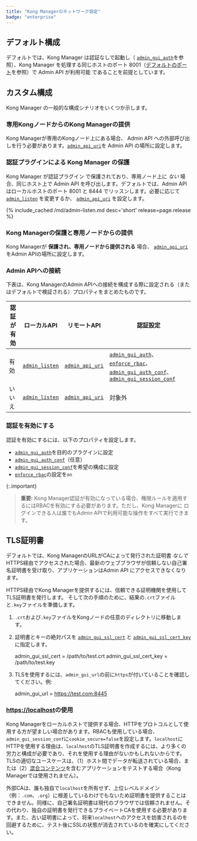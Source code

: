 ```yaml
---
title: "Kong Managerのネットワーク設定"
badge: "enterprise"
---
```

デフォルト構成
-------

デフォルトでは、Kong Manager は認証なしで起動し（
[`admin_gui_auth`](/gateway/{{page.release}}/reference/configuration/#admin_gui_auth)を参照）、Kong Manager を処理する同じホストのポート 8001（[デフォルトのポート](/gateway/{{page.release}}/production/networking/default-ports/)を参照）で Admin API が利用可能
であることを前提としています。

カスタム構成
------

Kong Manager の一般的な構成シナリオをいくつか示します。

### 専用KongノードからのKong Managerの提供

Kong Managerが専用のKongノード上にある場合、
Admin API への外部呼び出しを行う必要があります。[`admin_api_uri`](/gateway/{{page.release}}/reference/configuration/#admin_api_uri)を
Admin API の場所に設定します。

### 認証プラグインによる Kong Manager の保護

Kong Manager が認証プラグイン
で保護されており、専用ノード上に *ない* 場合、同じホスト上で Admin API
を呼び出します。デフォルトでは、Admin API はローカルホストのポート 8001 と 
8444 でリッスンします。必要に応じて [`admin_listen`](/gateway/{{page.release}}/reference/configuration/#admin_listen) を変更するか、
[`admin_api_uri`](/gateway/{{page.release}}/reference/configuration/#admin_api_uri) を設定します。

{% include_cached /md/admin-listen.md desc='short' release=page.release %}

### Kong Managerの保護と専用ノードからの提供

Kong Managerが **保護され、専用ノードから提供される** 場合、
[`admin_api_uri`](/gateway/{{page.release}}/reference/configuration/#admin_api_uri)をAdmin APIの場所に設定します。

### Admin APIへの接続

下表は、Kong ManagerのAdmin APIへの接続を構成する際に設定される（またはデフォルトで検証される）プロパティをまとめたものです。

| 認証が有効 |                                 ローカルAPI                                 |                                 リモートAPI                                  |                                                                                                                                                                 認証設定                                                                                                                                                                  |
|-------|-------------------------------------------------------------------------|--------------------------------------------------------------------------|---------------------------------------------------------------------------------------------------------------------------------------------------------------------------------------------------------------------------------------------------------------------------------------------------------------------------------------|
| 有効    | [`admin_listen`](/gateway/{{page.release}}/reference/configuration/#admin_listen) | [`admin_api_uri`](/gateway/{{page.release}}/reference/configuration/#admin_api_uri) | [`admin_gui_auth`](/gateway/{{page.release}}/reference/configuration/#admin_gui_auth)、 [`enforce_rbac`](/gateway/{{page.release}}/reference/configuration/#enforce_rbac)、 [`admin_gui_auth_conf`](/gateway/{{page.release}}/reference/configuration/#admin_gui_auth_conf)、 [`admin_gui_session_conf`](/gateway/{{page.release}}/reference/configuration/#admin_gui_session_conf) |
| いいえ   | [`admin_listen`](/gateway/{{page.release}}/reference/configuration/#admin_listen) | [`admin_api_uri`](/gateway/{{page.release}}/reference/configuration/#admin_api_uri) | 対象外                                                                                                                                                                                                                                                                                                                                   |

### 認証を有効にする

認証を有効にするには、以下のプロパティを設定します。

* [`admin_gui_auth`](/gateway/{{page.release}}/reference/configuration/#admin_gui_auth)を目的のプラグインに設定
* [`admin_gui_auth_conf`](/gateway/{{page.release}}/reference/configuration/#admin_gui_auth_conf)（任意）
* [`admin_gui_session_conf`](/gateway/{{page.release}}/reference/configuration/#admin_gui_session_conf)を希望の構成に設定
* [`enforce_rbac`](/gateway/{{page.release}}/reference/configuration/#enforce_rbac)の設定を`on`

{:.important}
> 
> **重要:** Kong Manager認証が有効になっている場合、権限ルールを適用するにはRBACを有効にする必要があります。ただし、Kong Managerに
> ログインできる人は誰でもAdmin APIで利用可能な操作をすべて実行できます。

TLS証明書
------

デフォルトでは、Kong ManagerのURLがCAによって発行された証明書 *なしで* HTTPS経由でアクセスされた場合、最新のウェブブラウザが信頼しない自己署名証明書を受け取り、アプリケーションはAdmin API にアクセスできなくなります。

HTTPS経由でKong Managerを提供するには、信頼できる証明機関を使用してTLS証明書を発行します。
そして次の手順のために、結果の`.crt`ファイルと`.key`ファイルを準備します。

1. `.crt`および`.key`ファイルをKongノードの任意のディレクトリに移動します。

2. 証明書とキーの絶対パスを [`admin_gui_ssl_cert`](/gateway/{{page.release}}/reference/configuration/#admin_gui_ssl_cert) と [`admin_gui_ssl_cert_key`](/gateway/{{page.release}}/reference/configuration/#admin_gui_ssl_cert_key) に指定します。

    admin_gui_ssl_cert = /path/to/test.crt
    admin_gui_ssl_cert_key = /path/to/test.key

3. TLSを使用するには、`admin_gui_url`の前に`https`が付いていることを確認してください。例:

    admin_gui_url = https://test.com:8445

### [https://localhost](https://localhost)の使用

Kong Managerをローカルホストで提供する場合、HTTPをプロトコルとして使用する方が望ましい場合があります。RBACも使用している場合、`admin_gui_session_conf`に`cookie_secure=false`を設定します。`localhost`にHTTPを使用する理由は、`localhost`のTLS証明書を作成するには、より多くの労力と構成が必要であり、それを使用する理由がないかもしれないからです。TLSの適切なユースケースは、（1）ホスト間でデータが転送されている場合、または（2）[混合コンテンツ](https://developer.mozilla.org/en-US/docs/Web/Security/Mixed_content)を含むアプリケーションをテストする場合（Kong Managerでは使用されません）。

外部CAは、誰も独自で`localhost`を所有せず、上位レベルドメイン（例：`.com`、`.org`）に根差しているわけでもないため証明書を提供することはできません。同様に、自己署名証明書は現代のブラウザでは信頼されません。その代わり、独自の証明書を発行できるプライベートCAを使用する必要があります。また、古い証明書によって、将来`localhost`へのアクセスを妨害されるのを回避するために、テスト後にSSLの状態が消去されているのを確実にしてください。

